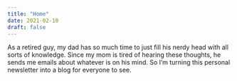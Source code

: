 ```yaml
---
title: "Home"
date: 2021-02-10
draft: false
---
```


As a retired guy, my dad has so much time to just fill his nerdy head with all sorts of knowledge. Since my mom is tired of hearing these thoughts, he sends me emails about whatever is on his mind. So I’m turning this personal newsletter into a blog for everyone to see.